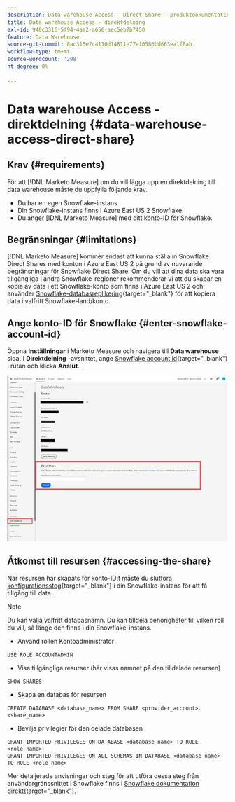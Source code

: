 ```yaml
---
description: Data warehouse Access - Direct Share - produktdokumentation
title: Data warehouse Access - direktdelning
exl-id: 940c3316-5f94-4aa2-a656-aec5eb7b7450
feature: Data Warehouse
source-git-commit: 8ac315e7c4110d14811e77ef0586bd663ea1f8ab
workflow-type: tm+mt
source-wordcount: '298'
ht-degree: 0%

---
```


# Data warehouse Access - direktdelning {#data-warehouse-access-direct-share}

## Krav {#requirements}

För att [!DNL Marketo Measure] om du vill lägga upp en direktdelning till data warehouse måste du uppfylla följande krav.

* Du har en egen Snowflake-instans.
* Din Snowflake-instans finns i Azure East US 2 Snowflake.
* Du anger [!DNL Marketo Measure] med ditt konto-ID för Snowflake.

## Begränsningar {#limitations}

[!DNL Marketo Measure] kommer endast att kunna ställa in Snowflake Direct Shares med konton i Azure East US 2 på grund av nuvarande begränsningar för Snowflake Direct Share. Om du vill att dina data ska vara tillgängliga i andra Snowflake-regioner rekommenderar vi att du skapar en kopia av data i ett Snowflake-konto som finns i Azure East US 2 och använder [Snowflake-databasreplikering](https://docs.snowflake.com/en/user-guide/database-replication-intro.html){target="_blank"} för att kopiera data i valfritt Snowflake-land/konto.

## Ange konto-ID för Snowflake {#enter-snowflake-account-id}

Öppna **Inställningar** i Marketo Measure och navigera till **Data warehouse** sida. I **Direktdelning** -avsnittet, ange [Snowflake account id](https://docs.snowflake.com/en/user-guide/admin-account-identifier.html){target="_blank"} i rutan och klicka **Anslut**.

![](assets/data-warehouse-access-direct-share-1.png)

## Åtkomst till resursen {#accessing-the-share}

När resursen har skapats för konto-ID:t måste du slutföra [konfigurationssteg](https://docs.snowflake.com/en/user-guide/data-share-consumers.html){target="_blank"} i din Snowflake-instans för att få tillgång till data.

>[!NOTE]
>
>Du kan välja valfritt databasnamn. Du kan tilldela behörigheter till vilken roll du vill, så länge den finns i din Snowflake-instans.

* Använd rollen Kontoadministratör

```
USE ROLE ACCOUNTADMIN
```

* Visa tillgängliga resurser (här visas namnet på den tilldelade resursen)

```
SHOW SHARES
```

* Skapa en databas för resursen

```
CREATE DATABASE <database_name> FROM SHARE <provider_account>.<share_name>
```

* Bevilja privilegier för den delade databasen

```
GRANT IMPORTED PRIVILEGES ON DATABASE <database_name> TO ROLE <role_name>
GRANT IMPORTED PRIVILEGES ON ALL SCHEMAS IN DATABASE <database_name> TO ROLE <role_name>
```

Mer detaljerade anvisningar och steg för att utföra dessa steg från användargränssnittet i Snowflake finns i [Snowflake dokumentation direkt](https://docs.snowflake.com/en/user-guide/data-share-consumers.html){target="_blank"}.
